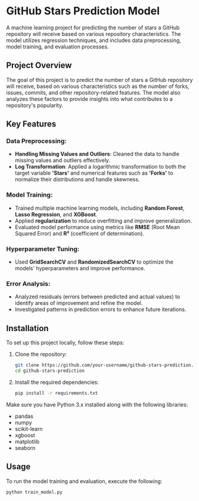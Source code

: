 # GitHub Stars Prediction Model

A machine learning project for predicting the number of stars a GitHub repository will receive based on various repository characteristics. The model utilizes regression techniques, and includes data preprocessing, model training, and evaluation processes.

## Project Overview

The goal of this project is to predict the number of stars a GitHub repository will receive, based on various characteristics such as the number of forks, issues, commits, and other repository-related features. The model also analyzes these factors to provide insights into what contributes to a repository's popularity.

## Key Features

### Data Preprocessing:
- **Handling Missing Values and Outliers**: Cleaned the data to handle missing values and outliers effectively.
- **Log Transformation**: Applied a logarithmic transformation to both the target variable **'Stars'** and numerical features such as **'Forks'** to normalize their distributions and handle skewness.

### Model Training:
- Trained multiple machine learning models, including **Random Forest**, **Lasso Regression**, and **XGBoost**.
- Applied **regularization** to reduce overfitting and improve generalization.
- Evaluated model performance using metrics like **RMSE** (Root Mean Squared Error) and **R²** (coefficient of determination).

### Hyperparameter Tuning:
- Used **GridSearchCV** and **RandomizedSearchCV** to optimize the models' hyperparameters and improve performance.

### Error Analysis:
- Analyzed residuals (errors between predicted and actual values) to identify areas of improvement and refine the model.
- Investigated patterns in prediction errors to enhance future iterations.

## Installation

To set up this project locally, follow these steps:

1. Clone the repository:
    ```bash
    git clone https://github.com/your-username/github-stars-prediction.git
    cd github-stars-prediction
    ```

2. Install the required dependencies:
    ```bash
    pip install -r requirements.txt
    ```

Make sure you have Python 3.x installed along with the following libraries:
- pandas
- numpy
- scikit-learn
- xgboost
- matplotlib
- seaborn

## Usage

To run the model training and evaluation, execute the following:

```bash
python train_model.py
